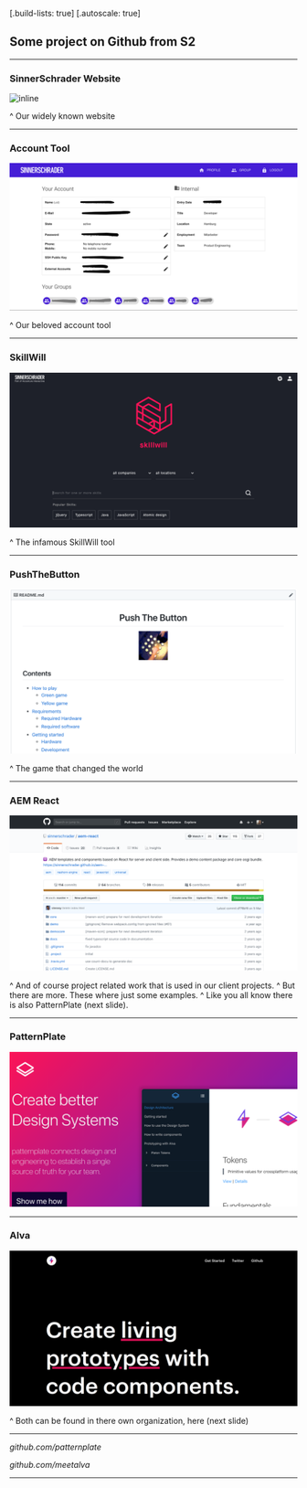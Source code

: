 [.build-lists: true]
[.autoscale: true]

## Some project on Github from S2

---

### SinnerSchrader Website

![inline](images/s2-website.png)

^ Our widely known website

---

### Account Tool

![inline](images/account-tool.png)

^ Our beloved account tool

---

### SkillWill

![inline](images/skillwill.png)

^ The infamous SkillWill tool

---

### PushTheButton

![inline](images/push-the-button.png)

^ The game that changed the world

---

### AEM React

![inline](images/aem-react.png)

^ And of course project related work that is used in our client projects.
^ But there are more. These where just some examples.
^ Like you all know there is also PatternPlate (next slide).

---

### PatternPlate

![inline](images/patternplate.png)

---

### Alva

![inline](images/alva.png)

^ Both can be found in there own organization, here (next slide)

---

_github.com/patternplate_

_github.com/meetalva_

---

